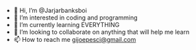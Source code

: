- 👋 Hi, I’m @Jarjarbanksboi
- 👀 I’m interested in coding and programming 
- 🌱 I’m currently learning EVERYTHING
- 💞️ I’m looking to collaborate on anything that will help me learn
- 📫 How to reach me gijoepesci@gmail.com

<!---
Jarjarbanksboi/Jarjarbanksboi is a ✨ special ✨ repository because its `README.md` (this file) appears on your GitHub profile.
You can click the Preview link to take a look at your changes.
--->
